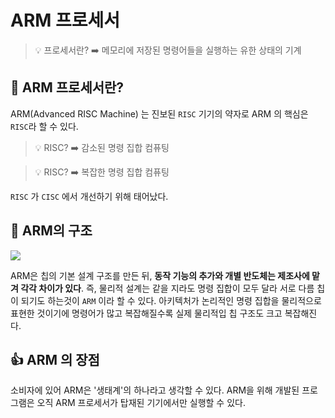 # ARM 프로세서
> 💡 프로세서란?
>  ➡️ 메모리에 저장된 명령어들을 실행하는 유한 상태의 기계

## 🥇 ARM 프로세서란?
ARM(Advanced RISC Machine) 는 진보된 `RISC` 기기의 약자로 ARM 의 핵심은 `RISC`라 할 수 있다.
> 💡 RISC?
>  ➡️ 감소된 명령 집합 컴퓨팅

> 💡 RISC?
>  ➡️ 복잡한 명령 집합 컴퓨팅

`RISC` 가 `CISC` 에서 개선하기 위해 태어났다.

## 🫵 ARM의 구조
<img src="https://cdn.itdaily.kr/news/photo/201409/55899_61527_55.png">

ARM은 칩의 기본 설계 구조를 만든 뒤, <b>동작 기능의 추가와 개별 반도체는 제조사에 맡겨 각각 차이가 있다</b>. 즉, 물리적 설계는 같을 지라도 명령 집합이 모두 달라 서로 다름 칩이 되기도 하는것이 `ARM` 이라 할 수 있다. 아키텍처가 논리적인 명령 집합을 물리적으로 표현한 것이기에 명령어가 많고 복잡해질수록 실제 물리적입 칩 구조도 크고 복잡해진다.

## 👍 ARM 의 장점
소비자에 있어 ARM은 '생태계'의 하나라고 생각할 수 있다. ARM을 위해 개발된 프로그램은 오직 ARM 프로세서가 탑재된 기기에서만 실행할 수 있다.